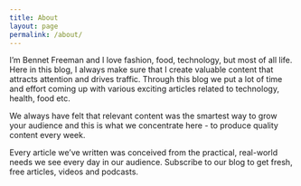```yaml
---
title: About
layout: page
permalink: /about/
---
```


I’m Bennet Freeman and I love fashion, food, technology, but most of all life. Here in this blog, I always make sure that I create valuable content that attracts attention and drives traffic. Through this blog we put a lot of time and effort coming up with various exciting articles related to technology, health, food etc.

We always have felt that relevant content was the smartest way to grow your audience and this is what we concentrate here - to produce quality content every week.  

Every article we’ve written was conceived from the practical, real-world needs we see every day in our audience. Subscribe to our blog to get fresh, free articles, videos and podcasts.